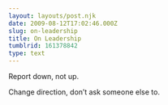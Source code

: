 ```yaml
---
layout: layouts/post.njk
date: 2009-08-12T17:02:46.000Z
slug: on-leadership
title: On Leadership
tumblrid: 161378842
type: text
---
```

<p>Report down, not up.</p>

<p>Change direction, don&rsquo;t ask someone else to.</p>
